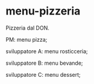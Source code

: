 # menu-pizzeria
Pizzeria dal DON. <br>
<p> PM: menu pizza;</p>
<p> sviluppatore A: menu rosticceria;</p> 
<p>sviluppatore B: menu bevande;</p>
<p>sviluppatore C: menu dessert;</p>
